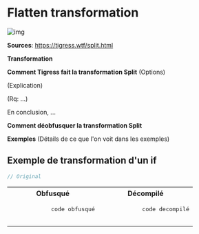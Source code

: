 # Flatten transformation

![img](./../assets/split_schema.png)

**Sources**:
https://tigress.wtf/split.html

**Transformation**

**Comment Tigress fait la transformation Split**
(Options)

(Explication)

(Rq: ...)

En conclusion, ...

**Comment déobfusquer la transformation Split**

**Exemples**
(Détails de ce que l'on voit dans les exemples)

## Exemple de transformation d'un if
```c
// Original

```
<table style="width: 700px;">
    <tr>
        <th>Obfusqué</th>
        <th>Décompilé</th>
    </tr>
    <tr>
        <td style="max-width:350px;"><pre>
            code obfusqué
        </pre></td>
        <td style="max-width: 350px"><pre>
            code decompilé
        </pre></td>
    </tr>
</table>